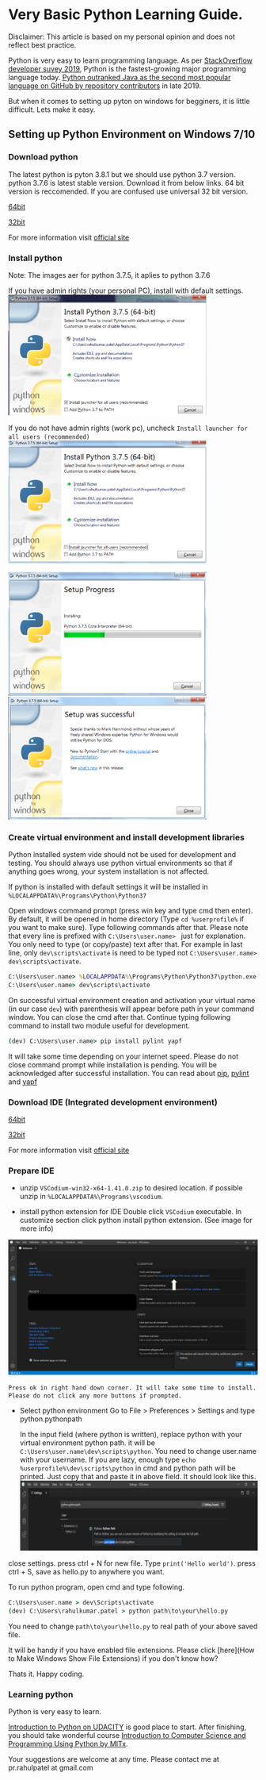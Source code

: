 # Very Basic Python Learning Guide.
Disclaimer: This article is based on my personal opinion and does not reflect best practice.

Python is very easy to learn programming language. As per [StackOverflow developer suvey 2019](https://insights.stackoverflow.com/survey/2019), Python is the fastest-growing major programming language today. [Python outranked Java as the second most popular language on GitHub by repository contributors](https://octoverse.github.com/) in late 2019.

But when it comes to setting up pyton on windows for begginers, it is little difficult. Lets make it easy.

## Setting up Python Environment on Windows 7/10

### Download python
The latest python is pyton 3.8.1 but we should use python 3.7 version. python 3.7.6 is latest stable version. Download it from below links. 64 bit version is reccomended. If you are confused use universal 32 bit version.

[64bit](https://www.python.org/ftp/python/3.7.6/python-3.7.6-amd64.exe)

[32bit](https://www.python.org/ftp/python/3.7.6/python-3.7.6.exe)

For more information visit [official site](https://www.python.org/downloads)

### Install python
Note: The images aer for python 3.7.5, it aplies to python 3.7.6

If you have admin rights (your personal PC), install with default settings.
<img src="src/img/py_default-min.png" width="400">

If you do not have admin rights (work pc), uncheck `Install launcher for all users (recommended)`
<img src="src/img/py_noadmin-min.png" width="400">

<img src="src/img/py_installing-min.png" width="400">
<img src="src/img/py_installed-min.png" width="400">


### Create virtual environment and install development libraries
Python installed system vide should not be used for development and testing. You should always use python virtual environments so that if anything goes wrong, your system installation is not affected.

If python is installed with default settings it will be installed in `%LOCALAPPDATA%\Programs\Python\Python37`

Open windows command prompt (press win key and type cmd then enter).
By default, it will be opened in home directory (Type `cd %userprofile%` if you want to make sure). Type following commands after that. Please note that every line is prefixed with `C:\Users\user.name> ` just for explanation. You only need to type (or copy/paste) text after that. For example in last line, only `dev\scripts\activate` is need to be typed not `C:\Users\user.name> dev\scripts\activate`.

```cmd
C:\Users\user.name> %LOCALAPPDATA%\Programs\Python\Python37\python.exe -venv dev
C:\Users\user.name> dev\scripts\activate
```

On successful virtual environment creation and activation your virtual name (in our case `dev`) with parenthesis will appear before path in your command window. You can close the cmd after that. Continue typing following command to install two module useful for development.

```cmd
(dev) C:\Users\user.name> pip install pylint yapf
```

It will take some time depending on your internet speed. Please do not close command prompt while installation is pending. You will be acknowledged after successful installation. You can read about [pip](https://docs.python.org/3.7/installing/index.html), [pylint](https://github.com/PyCQA/pylint) and [yapf](https://github.com/google/yapf)


### Download IDE (Integrated development environment)
[64bit](https://github.com/VSCodium/vscodium/releases/download/1.41.0/VSCodium-win32-x64-1.41.0.zip)

[32bit](https://github.com/VSCodium/vscodium/releases/download/1.41.0/VSCodium-win32-ia32-1.41.0.zip)

For more information visit [official site](https://vscodium.com/)


### Prepare IDE
- unzip `VSCodium-win32-x64-1.41.0.zip` to desired location. if possible unzip in `%LOCALAPPDATA%\Programs\vscodium`.

- install python extension for IDE
Double click `VSCodium` executable. In customize section click python install python extension. (See image for more info)
<img src="src/img/vscodium_python-min.png">

    Press ok in right hand down corner. It will take some time to install. Please do not click any more buttons if prompted.

- Select python environment
    Go to File > Preferences > Settings and type python.pythonpath

    In the input field (where python is written), replace python with your virtual environment python path. it will be `C:\Users\user.name\dev\scripts\python`. You need to change user.name with your username. If you are lazy, enough type `echo %userprofile%\dev\scripts\python` in cmd and python path will be printed. Just copy that and paste it in above field. It should look like this.
    <img src="src/img/vscodium_settings_pythonpath-min.png">

close settings. press ctrl + N for new file. Type `print('Hello world')`. press ctrl + S, save as hello.py to anywhere you want.

To run python program, open cmd and type following.

```cmd
C:\Users\user.name > dev\Scripts\activate
(dev) C:\Users\rahulkumar.patel > python path\to\your\hello.py
```

You need to change `path\to\your\hello.py` to real path of your above saved file.

It will be handy if you have enabled file extensions. Please click [here](How to Make Windows Show File Extensions) if you don't know how?

Thats it. Happy coding.

### Learning python

Python is very easy to learn.

[Introduction to Python on UDACITY](https://www.udacity.com/course/introduction-to-python--ud1110) is good place to start. After finishing, you should take wonderful course [Introduction to Computer Science and Programming Using Python by MITx](https://www.edx.org/course/introduction-to-computer-science-and-programming-7).

Your suggestions are welcome at any time. Please contact me at pr.rahulpatel at gmail.com